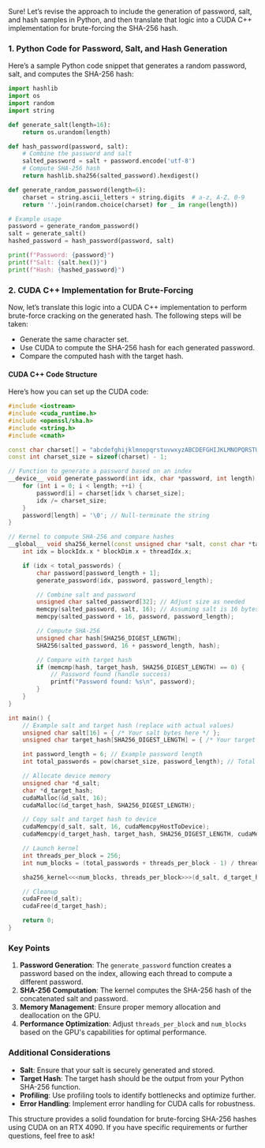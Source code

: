 Sure! Let’s revise the approach to include the generation of password, salt, and hash samples in Python, and then translate that logic into a CUDA C++ implementation for brute-forcing the SHA-256 hash.

### 1. Python Code for Password, Salt, and Hash Generation

Here’s a sample Python code snippet that generates a random password, salt, and computes the SHA-256 hash:

```python
import hashlib
import os
import random
import string

def generate_salt(length=16):
    return os.urandom(length)

def hash_password(password, salt):
    # Combine the password and salt
    salted_password = salt + password.encode('utf-8')
    # Compute SHA-256 hash
    return hashlib.sha256(salted_password).hexdigest()

def generate_random_password(length=6):
    charset = string.ascii_letters + string.digits  # a-z, A-Z, 0-9
    return ''.join(random.choice(charset) for _ in range(length))

# Example usage
password = generate_random_password()
salt = generate_salt()
hashed_password = hash_password(password, salt)

print(f"Password: {password}")
print(f"Salt: {salt.hex()}")
print(f"Hash: {hashed_password}")
```

### 2. CUDA C++ Implementation for Brute-Forcing

Now, let’s translate this logic into a CUDA C++ implementation to perform brute-force cracking on the generated hash. The following steps will be taken:

- Generate the same character set.
- Use CUDA to compute the SHA-256 hash for each generated password.
- Compare the computed hash with the target hash.

#### CUDA C++ Code Structure

Here’s how you can set up the CUDA code:

```cpp
#include <iostream>
#include <cuda_runtime.h>
#include <openssl/sha.h>
#include <string.h>
#include <cmath>

const char charset[] = "abcdefghijklmnopqrstuvwxyzABCDEFGHIJKLMNOPQRSTUVWXYZ0123456789";
const int charset_size = sizeof(charset) - 1;

// Function to generate a password based on an index
__device__ void generate_password(int idx, char *password, int length) {
    for (int i = 0; i < length; ++i) {
        password[i] = charset[idx % charset_size];
        idx /= charset_size;
    }
    password[length] = '\0'; // Null-terminate the string
}

// Kernel to compute SHA-256 and compare hashes
__global__ void sha256_kernel(const unsigned char *salt, const char *target_hash, int password_length, int total_passwords) {
    int idx = blockIdx.x * blockDim.x + threadIdx.x;

    if (idx < total_passwords) {
        char password[password_length + 1];
        generate_password(idx, password, password_length);

        // Combine salt and password
        unsigned char salted_password[32]; // Adjust size as needed
        memcpy(salted_password, salt, 16); // Assuming salt is 16 bytes
        memcpy(salted_password + 16, password, password_length);

        // Compute SHA-256
        unsigned char hash[SHA256_DIGEST_LENGTH];
        SHA256(salted_password, 16 + password_length, hash);

        // Compare with target hash
        if (memcmp(hash, target_hash, SHA256_DIGEST_LENGTH) == 0) {
            // Password found (handle success)
            printf("Password found: %s\n", password);
        }
    }
}

int main() {
    // Example salt and target hash (replace with actual values)
    unsigned char salt[16] = { /* Your salt bytes here */ };
    unsigned char target_hash[SHA256_DIGEST_LENGTH] = { /* Your target hash here */ };

    int password_length = 6; // Example password length
    int total_passwords = pow(charset_size, password_length); // Total combinations

    // Allocate device memory
    unsigned char *d_salt;
    char *d_target_hash;
    cudaMalloc(&d_salt, 16);
    cudaMalloc(&d_target_hash, SHA256_DIGEST_LENGTH);

    // Copy salt and target hash to device
    cudaMemcpy(d_salt, salt, 16, cudaMemcpyHostToDevice);
    cudaMemcpy(d_target_hash, target_hash, SHA256_DIGEST_LENGTH, cudaMemcpyHostToDevice);

    // Launch kernel
    int threads_per_block = 256;
    int num_blocks = (total_passwords + threads_per_block - 1) / threads_per_block;

    sha256_kernel<<<num_blocks, threads_per_block>>>(d_salt, d_target_hash, password_length, total_passwords);

    // Cleanup
    cudaFree(d_salt);
    cudaFree(d_target_hash);

    return 0;
}
```

### Key Points

1. **Password Generation**: The `generate_password` function creates a password based on the index, allowing each thread to compute a different password.
2. **SHA-256 Computation**: The kernel computes the SHA-256 hash of the concatenated salt and password.
3. **Memory Management**: Ensure proper memory allocation and deallocation on the GPU.
4. **Performance Optimization**: Adjust `threads_per_block` and `num_blocks` based on the GPU's capabilities for optimal performance.

### Additional Considerations

- **Salt**: Ensure that your salt is securely generated and stored.
- **Target Hash**: The target hash should be the output from your Python SHA-256 function.
- **Profiling**: Use profiling tools to identify bottlenecks and optimize further.
- **Error Handling**: Implement error handling for CUDA calls for robustness.

This structure provides a solid foundation for brute-forcing SHA-256 hashes using CUDA on an RTX 4090. If you have specific requirements or further questions, feel free to ask!